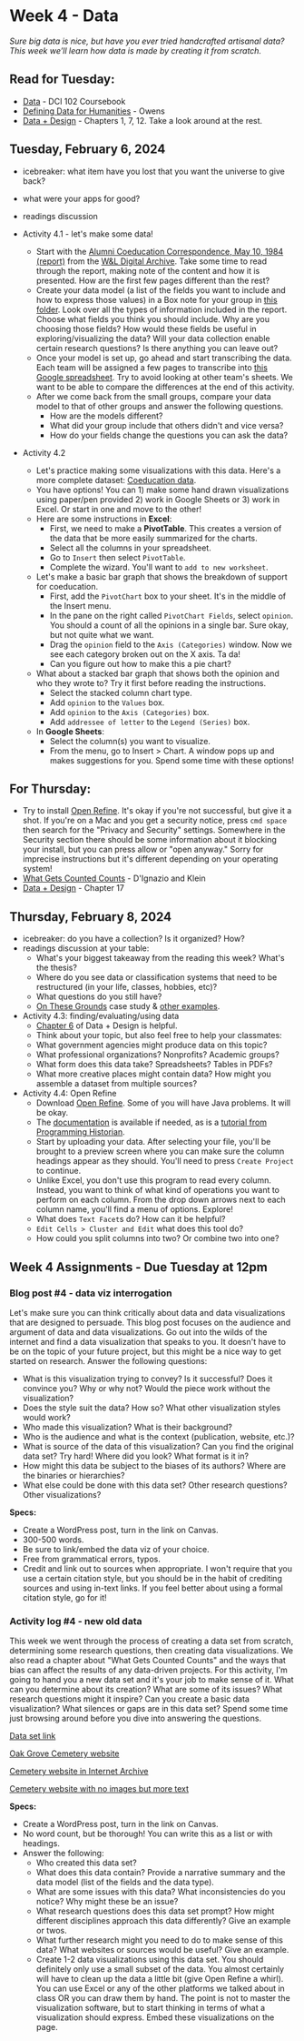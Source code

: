 # Week 4 - Data
*Sure big data is nice, but have you ever tried handcrafted artisanal data? This week we’ll learn how data is made by creating it from scratch.*

## Read for Tuesday: 

* [Data](https://mackenziekbrooks.github.io/humanities-data/data/) - DCI 102 Coursebook
* [Defining Data for Humanities](http://journalofdigitalhumanities.org/1-1/defining-data-for-humanists-by-trevor-owens/) - Owens
* [Data + Design](https://trinachi.github.io/data-design-builds/ch01.html) - Chapters 1, 7, 12. Take a look around at the rest.

## Tuesday, February 6, 2024
* icebreaker: what item have you lost that you want the universe to give back?
* what were your apps for good? 
* readings discussion
* Activity 4.1 - let's make some data! 
	* Start with the [Alumni Coeducation Correspondence, May 10, 1984 (report)](https://dspace.wlu.edu/handle/11021/34413) from the [W&L Digital Archive](https://dspace.wlu.edu/). Take some time to read through the report, making note of the content and how it is presented. How are the first few pages different than the rest?
    * Create your data model (a list of the fields you want to include and how to express those values) in a Box note for your group in [this folder](https://wlu.app.box.com/folder/247811946327). Look over all the types of information included in the report. Choose what fields you think you should include. Why are you choosing those fields? How would these fields be useful in exploring/visualizing the data? Will your data collection enable certain research questions? Is there anything you can leave out?
    * Once your model is set up, go ahead and start transcribing the data. Each team will be assigned a few pages to transcribe into [this Google spreadsheet](https://docs.google.com/spreadsheets/d/1MnysFHZT-2iVPLTVBDELrpw--BiQmP8wfPbbSUZMrdI/edit?usp=sharing). Try to avoid looking at other team's sheets. We want to be able to compare the differences at the end of this activity.
	* After we come back from the small groups, compare your data model to that of other groups and answer the following questions.
        * How are the models different?
        * What did your group include that others didn't and vice versa?
        * How do your fields change the questions you can ask the data?

* Activity 4.2
    * Let's practice making some visualizations with this data. Here's a more complete dataset: [Coeducation data](https://wlu.app.box.com/file/1033106280115). 
    * You have options! You can 1) make some hand drawn visualizations using paper/pen provided 2) work in Google Sheets or 3) work in Excel. Or start in one and move to the other! 
    * Here are some instructions in **Excel**: 
        * First, we need to make a **PivotTable**. This creates a version of the data that be more easily summarized for the charts. 
        * Select all the columns in your spreadsheet.
        * Go to `Insert` then select `PivotTable`. 
        * Complete the wizard. You'll want to `add to new worksheet`. 
    * Let's make a basic bar graph that shows the breakdown of support for coeducation. 
        * First, add the `PivotChart` box to your sheet. It's in the middle of the Insert menu.
        * In the pane on the right called `PivotChart Fields`, select `opinion`. You should a count of all the opinions in a single bar. Sure okay, but not quite what we want. 
        * Drag the `opinion` field to the `Axis (Categories)` window. Now we see each category broken out on the X axis. Ta da! 
        * Can you figure out how to make this a pie chart? 
    * What about a stacked bar graph that shows both the opinion and who they wrote to? Try it first before reading the instructions.
        * Select the stacked column chart type. 
        * Add `opinion` to the `Values` box.
        * Add `opinion` to the `Axis (Categories)` box.
        * Add `addressee of letter` to the `Legend (Series)` box.
    * In **Google Sheets**:
        * Select the column(s) you want to visualize. 
        * From the menu, go to Insert > Chart. A window pops up and makes suggestions for you. Spend some time with these options!


## For Thursday:
* Try to install [Open Refine](https://openrefine.org/). It's okay if you're not successful, but give it a shot. If you're on a Mac and you get a security notice, press `cmd space` then search for the "Privacy and Security" settings. Somewhere in the Security section there should be some information about it blocking your install, but you can press allow or "open anyway." Sorry for imprecise instructions but it's different depending on your operating system!
 * [What Gets Counted Counts](https://data-feminism.mitpress.mit.edu/pub/h1w0nbqp/release/3) - D'Ignazio and Klein
* [Data + Design](https://trinachi.github.io/data-design-builds/ch17.html) - Chapter 17

## Thursday, February 8, 2024
* icebreaker: do you have a collection? Is it organized? How?
* readings discussion at your table: 
    * What's your biggest takeaway from the reading this week? What's the thesis?
    * Where do you see data or classification systems that need to be restructured (in your life, classes, hobbies, etc)? 
    * What questions do you still have? 
    * [On These Grounds](https://omeka.wlu.edu/specialcollections/s/on-these-grounds/page/home) case study & [other examples](http://www.tinyurl.com/phil296f-slides).
* Activity 4.3: finding/evaluating/using data 
    * [Chapter 6](https://trinachi.github.io/data-design-builds/ch06.html) of Data + Design is helpful. 
    * Think about your topic, but also feel free to help your classmates:
    * What government agencies might produce data on this topic?
    * What professional organizations? Nonprofits? Academic groups? 
    * What form does this data take? Spreadsheets? Tables in PDFs? 
    * What more creative places might contain data? How might you assemble a dataset from multiple sources? 
* Activity 4.4: Open Refine
    * Download [Open Refine](https://openrefine.org/). Some of you will have Java problems. It will be okay. 
    * The [documentation](https://docs.openrefine.org/) is available if needed, as is a [tutorial from Programming Historian](https://programminghistorian.org/en/lessons/cleaning-data-with-openrefine).
    * Start by uploading your data. After selecting your file, you'll be brought to a preview screen where you can make sure the column headings appear as they should. You'll need to press `Create Project` to continue. 
    * Unlike Excel, you don't use this program to read every column. Instead, you want to think of what kind of operations you want to perform on each column. From the drop down arrows next to each column name, you'll find a menu of options. Explore!
    * What does `Text Facet`s do? How can it be helpful?
    * `Edit Cells > Cluster and Edit` what does this tool do? 
    * How could you split columns into two? Or combine two into one? 


## Week 4 Assignments - Due Tuesday at 12pm

### Blog post #4 - data viz interrogation
Let's make sure you can think critically about data and data visualizations that are designed to persuade. This blog post focuses on the audience and argument of data and data visualizations. Go out into the wilds of the internet and find a data visualization that speaks to you. It doesn't have to be on the topic of your future project, but this might be a nice way to get started on research. Answer the following questions:

* What is this visualization trying to convey? Is it successful? Does it convince you? Why or why not? Would the piece work without the visualization?
* Does the style suit the data? How so? What other visualization styles would work?
* Who made this visualization? What is their background?
* Who is the audience and what is the context (publication, website, etc.)?
* What is source of the data of this visualization? Can you find the original data set? Try hard! Where did you look? What format is it in?
* How might this data be subject to the biases of its authors? Where are the binaries or hierarchies? 
* What else could be done with this data set? Other research questions? Other visualizations?


**Specs:** 

* Create a WordPress post, turn in the link on Canvas.
* 300-500 words.
* Be sure to link/embed the data viz of your choice.
* Free from grammatical errors, typos.
* Credit and link out to sources when appropriate. I won't require that you use a certain citation style, but you should be in the habit of crediting sources and using in-text links. If you feel better about using a formal citation style, go for it!


### Activity log #4 - new old data 

This week we went through the process of creating a data set from scratch, determining some research questions, then creating data visualizations. We also read a chapter about "What Gets Counted Counts" and the ways that bias can affect the results of any data-driven projects. For this activity, I'm going to hand you a new data set and it's your job to make sense of it. What can you determine about its creation? What are some of its issues? What research questions might it inspire? Can you create a basic data visualization? What silences or gaps are in this data set? Spend some time just browsing around before you dive into answering the questions. 

[Data set link](https://wlu.app.box.com/file/1439514858086)

[Oak Grove Cemetery website](https://sjcemetery.wlu.edu/)

[Cemetery website in Internet Archive](https://web.archive.org/web/20230602082124/https://sjcemetery.wlu.edu/)

[Cemetery website with no images but more text](https://wludh.github.io/cemetery/index.html)

**Specs:** 

* Create a WordPress post, turn in the link on Canvas.
* No word count, but be thorough! You can write this as a list or with headings. 
* Answer the following:
    * Who created this data set? 
    * What does this data contain? Provide a narrative summary and the data model (list of the fields and the data type).
    * What are some issues with this data? What inconsistencies do you notice? Why might these be an issue? 
    * What research questions does this data set prompt? How might different disciplines approach this data differently? Give an example or twos.
    * What further research might you need to do to make sense of this data? What websites or sources would be useful? Give an example. 
    *  Create 1-2 data visualizations using this data set. You should definitely only use a small subset of the data. You almost certainly will have to clean up the data a little bit (give Open Refine a whirl). You can use Excel or any of the other platforms we talked about in class OR you can draw them by hand. The point is not to master the visualization software, but to start thinking in terms of what a visualization should express. Embed these visualizations on the page.